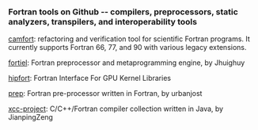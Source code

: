 ### Fortran tools on Github -- compilers, preprocessors, static analyzers, transpilers, and interoperability tools

[camfort](https://github.com/camfort/camfort): refactoring and verification tool for scientific Fortran programs. It currently supports Fortran 66, 77, and 90 with various legacy extensions.

[fortiel](https://github.com/Jhuighuy/fortiel): Fortran preprocessor and metaprogramming engine, by Jhuighuy

[hipfort](https://github.com/ROCmSoftwarePlatform/hipfort): Fortran Interface For GPU Kernel Libraries

[prep](https://github.com/urbanjost/prep): Fortran pre-processor written in Fortran, by urbanjost

[xcc-project](https://github.com/JianpingZeng/xcc-project): C/C++/Fortran compiler collection written in Java, by JianpingZeng

